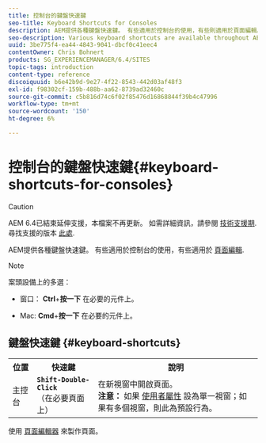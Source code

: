 ```yaml
---
title: 控制台的鍵盤快速鍵
seo-title: Keyboard Shortcuts for Consoles
description: AEM提供各種鍵盤快速鍵。 有些適用於控制台的使用，有些則適用於頁面編輯。
seo-description: Various keyboard shortcuts are available throughout AEM. Some apply to the use of consoles, others to page editing.
uuid: 3be775f4-ea44-4843-9041-dbcf0c41eec4
contentOwner: Chris Bohnert
products: SG_EXPERIENCEMANAGER/6.4/SITES
topic-tags: introduction
content-type: reference
discoiquuid: b6e42b9d-9e27-4f22-8543-442d03af48f3
exl-id: f98302cf-159b-488b-aa62-8739ad32460c
source-git-commit: c5b816d74c6f02f85476d16868844f39b4c47996
workflow-type: tm+mt
source-wordcount: '150'
ht-degree: 6%

---
```


# 控制台的鍵盤快速鍵{#keyboard-shortcuts-for-consoles}

>[!CAUTION]
>
>AEM 6.4已結束延伸支援，本檔案不再更新。 如需詳細資訊，請參閱 [技術支援期](https://helpx.adobe.com//tw/support/programs/eol-matrix.html). 尋找支援的版本 [此處](https://experienceleague.adobe.com/docs/).

AEM提供各種鍵盤快速鍵。 有些適用於控制台的使用，有些適用於 [頁面編輯](/help/sites-classic-ui-authoring/classic-page-author-keyboard-shortcuts.md).

>[!NOTE]
>
>案頭設備上的多選：
>
>* 窗口： **Ctrl**+**按一下** 在必要的元件上。
>
>* Mac: **Cmd**+**按一下** 在必要的元件上。
>


## 鍵盤快速鍵 {#keyboard-shortcuts}

<table> 
 <tbody> 
  <tr> 
   <th>位置</th> 
   <th>快速鍵</th> 
   <th>說明</th> 
  </tr> 
  <tr> 
   <td>主控台</td> 
   <td><strong><code>Shift-Double-Click</code></strong><br /> （在必要頁面上）</td> 
   <td>在新視窗中開啟頁面。<br /> <strong>注意：</strong> 如果 <a href="/help/sites-classic-ui-authoring/author-env-user-props.md">使用者屬性</a> 設為單一視窗；如果有多個視窗，則此為預設行為。</td> 
  </tr> 
 </tbody> 
</table>

使用 [頁面編輯器](/help/sites-classic-ui-authoring/classic-page-author-keyboard-shortcuts.md) 來製作頁面。

